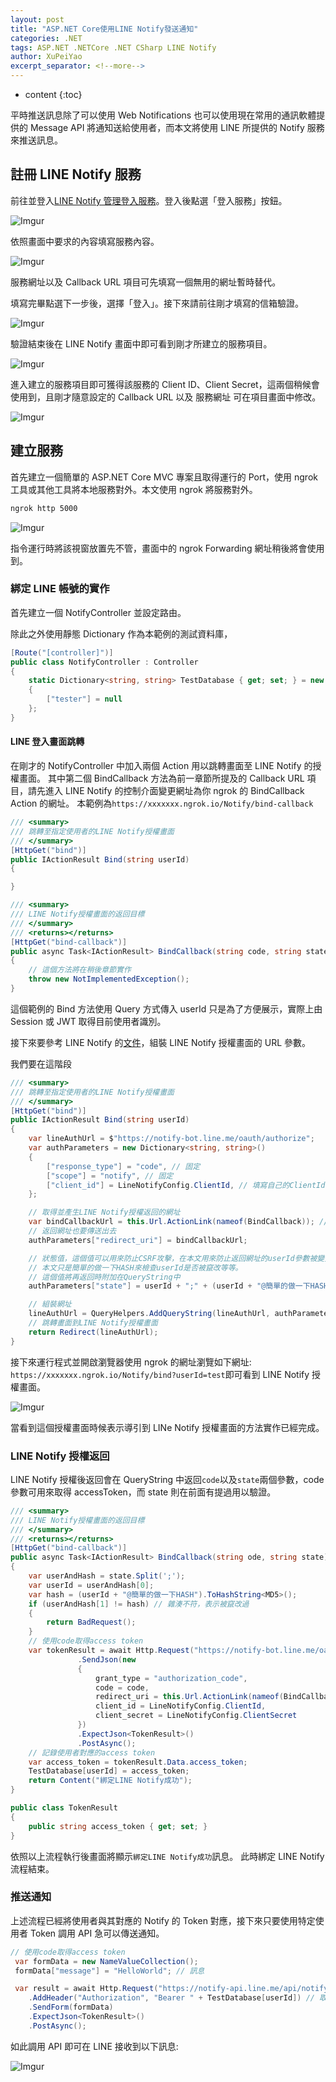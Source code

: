 ```yaml
---
layout: post
title: "ASP.NET Core使用LINE Notify發送通知"
categories: .NET
tags: ASP.NET .NETCore .NET CSharp LINE Notify
author: XuPeiYao
excerpt_separator: <!--more-->
---
```


- content
{:toc}

平時推送訊息除了可以使用 Web Notifications 也可以使用現在常用的通訊軟體提供的 Message API 將通知送給使用者，而本文將使用 LINE 所提供的 Notify 服務來推送訊息。

<!--more-->

## 註冊 LINE Notify 服務

前往並登入[LINE Notify 管理登入服務](https://notify-bot.line.me/my/services/)。登入後點選「登入服務」按鈕。

![Imgur](https://imgur.com/aUFQlpK.png)

依照畫面中要求的內容填寫服務內容。

![Imgur](https://imgur.com/GLlzukw.png)

服務網址以及 Callback URL 項目可先填寫一個無用的網址暫時替代。

填寫完畢點選下一步後，選擇「登入」。接下來請前往剛才填寫的信箱驗證。

![Imgur](https://imgur.com/3Pxje98.png)

驗證結束後在 LINE Notify 畫面中即可看到剛才所建立的服務項目。

![Imgur](https://imgur.com/f6g4goS.png)

進入建立的服務項目即可獲得該服務的 Client ID、Client Secret，這兩個稍候會使用到，且剛才隨意設定的 Callback URL 以及 服務網址 可在項目畫面中修改。

![Imgur](https://imgur.com/WYlKbcc.png)

## 建立服務

首先建立一個簡單的 ASP.NET Core MVC 專案且取得運行的 Port，使用 ngrok 工具或其他工具將本地服務對外。本文使用 ngrok 將服務對外。

```bash
ngrok http 5000
```

![Imgur](https://imgur.com/rZO4kLV.png)

指令運行時將該視窗放置先不管，畫面中的 ngrok Forwarding 網址稍後將會使用到。

### 綁定 LINE 帳號的實作

首先建立一個 NotifyController 並設定路由。

除此之外使用靜態 Dictionary 作為本範例的測試資料庫，

```csharp
[Route("[controller]")]
public class NotifyController : Controller
{
    static Dictionary<string, string> TestDatabase { get; set; } = new Dictionary<string, string>()
    {
        ["tester"] = null
    };
}
```

#### LINE 登入畫面跳轉

在剛才的 NotifyController 中加入兩個 Action 用以跳轉畫面至 LINE Notify 的授權畫面。
其中第二個 BindCallback 方法為前一章節所提及的 Callback URL 項目，請先進入 LINE Notify 的控制介面變更網址為你 ngrok 的 BindCallback Action 的網址。
本範例為`https://xxxxxxx.ngrok.io/Notify/bind-callback`

```csharp
/// <summary>
/// 跳轉至指定使用者的LINE Notify授權畫面
/// </summary>
[HttpGet("bind")]
public IActionResult Bind(string userId)
{

}

/// <summary>
/// LINE Notify授權畫面的返回目標
/// </summary>
/// <returns></returns>
[HttpGet("bind-callback")]
public async Task<IActionResult> BindCallback(string code, string state)
{
    // 這個方法將在稍後章節實作
    throw new NotImplementedException();
}
```

這個範例的 Bind 方法使用 Query 方式傳入 userId 只是為了方便展示，實際上由 Session 或 JWT 取得目前使用者識別。

接下來要參考 LINE Notify 的[文件](https://notify-bot.line.me/doc/en/)，組裝 LINE Notify 授權畫面的 URL 參數。

我們要在這階段

```csharp
/// <summary>
/// 跳轉至指定使用者的LINE Notify授權畫面
/// </summary>
[HttpGet("bind")]
public IActionResult Bind(string userId)
{
    var lineAuthUrl = $"https://notify-bot.line.me/oauth/authorize";
    var authParameters = new Dictionary<string, string>()
    {
        ["response_type"] = "code", // 固定
        ["scope"] = "notify", // 固定
        ["client_id"] = LineNotifyConfig.ClientId, // 填寫自己的ClientId
    };

    // 取得並產生LINE Notify授權返回的網址
    var bindCallbackUrl = this.Url.ActionLink(nameof(BindCallback)); // 取得BindCallback這個Action的網址
    // 返回網址也要傳送出去
    authParameters["redirect_uri"] = bindCallbackUrl;

    // 狀態值，這個值可以用來防止CSRF攻擊，在本文用來防止返回網址的userId參數被變更(這裡只是簡單做)
    // 本文只是簡單的做一下HASH來檢查userId是否被竄改等等。
    // 這個值將再返回時附加在QueryString中
    authParameters["state"] = userId + ";" + (userId + "@簡單的做一下HASH").ToHashString<MD5>();

    // 組裝網址
    lineAuthUrl = QueryHelpers.AddQueryString(lineAuthUrl, authParameters);
    // 跳轉畫面到LINE Notify授權畫面
    return Redirect(lineAuthUrl);
}
```

接下來運行程式並開啟瀏覽器使用 ngrok 的網址瀏覽如下網址: `https://xxxxxxx.ngrok.io/Notify/bind?userId=test`即可看到 LINE Notify 授權畫面。

![Imgur](https://imgur.com/XwVa9GF.png)

當看到這個授權畫面時候表示導引到 LINe Notify 授權畫面的方法實作已經完成。

### LINE Notify 授權返回

LINE Notify 授權後返回會在 QueryString 中返回`code`以及`state`兩個參數，code 參數可用來取得 accessToken，而 state 則在前面有提過用以驗證。

```csharp
/// <summary>
/// LINE Notify授權畫面的返回目標
/// </summary>
/// <returns></returns>
[HttpGet("bind-callback")]
public async Task<IActionResult> BindCallback(string ode, string state)
{
    var userAndHash = state.Split(';');
    var userId = userAndHash[0];
    var hash = (userId + "@簡單的做一下HASH").ToHashString<MD5>();
    if (userAndHash[1] != hash) // 雜湊不符，表示被竄改過
    {
        return BadRequest();
    }
    // 使用code取得access token
    var tokenResult = await Http.Request("https://notify-bot.line.me/oauth/token")
               .SendJson(new
               {
                   grant_type = "authorization_code",
                   code = code,
                   redirect_uri = this.Url.ActionLink(nameof(BindCallback)),
                   client_id = LineNotifyConfig.ClientId,
                   client_secret = LineNotifyConfig.ClientSecret
               })
               .ExpectJson<TokenResult>()
               .PostAsync();
    // 記錄使用者對應的access token
    var access_token = tokenResult.Data.access_token;
    TestDatabase[userId] = access_token;
    return Content("綁定LINE Notify成功");
}

public class TokenResult
{
    public string access_token { get; set; }
}
```

依照以上流程執行後畫面將顯示`綁定LINE Notify成功`訊息。
此時綁定 LINE Notify 流程結束。

### 推送通知

上述流程已經將使用者與其對應的 Notify 的 Token 對應，接下來只要使用特定使用者 Token 調用 API 急可以傳送通知。

```csharp
// 使用code取得access token
 var formData = new NameValueCollection();
 formData["message"] = "HelloWorld"; // 訊息

 var result = await Http.Request("https://notify-api.line.me/api/notify")
    .AddHeader("Authorization", "Bearer " + TestDatabase[userId]) // 取得對應的Token
    .SendForm(formData)
    .ExpectJson<TokenResult>()
    .PostAsync();
```

如此調用 API 即可在 LINE 接收到以下訊息:

![Imgur](https://imgur.com/czpsRUH.png)
